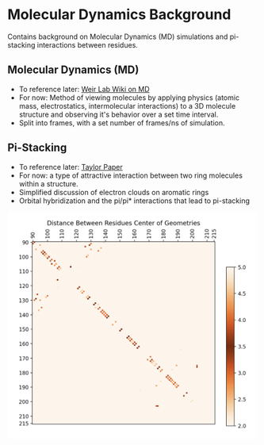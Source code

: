 # Molecular Dynamics Background

Contains background on Molecular Dynamics (MD) simulations and pi-stacking interactions between residues.

## Molecular Dynamics (MD)
- To reference later: [Weir Lab Wiki on MD](http://weirlab.wescreates.wesleyan.edu./index.php?n=Site.MDTheory)
- For now: Method of viewing molecules by applying physics (atomic mass, electrostatics, intermolecular interactions) to a 3D molecule structure and observing it's behavior over a set time interval.
- Split into frames, with a set number of frames/ns of simulation.

## Pi-Stacking
- To reference later: [Taylor Paper](https://doi.org/10.1007/s00214-020-02668-y)
- For now: a type of attractive interaction between two ring molecules within a structure.
- Simplified discussion of electron clouds on aromatic rings
- Orbital hybridization and the pi/pi* interactions that lead to pi-stacking

![alt text](image.png)